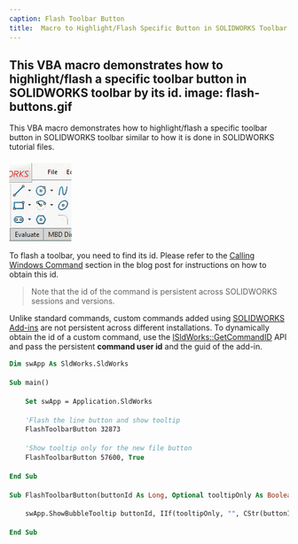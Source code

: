 ```yaml
---
caption: Flash Toolbar Button
title:  Macro to Highlight/Flash Specific Button in SOLIDWORKS Toolbar
---
```

 This VBA macro demonstrates how to highlight/flash a specific toolbar button in SOLIDWORKS toolbar by its id.
image: flash-buttons.gif
---
This VBA macro demonstrates how to highlight/flash a specific toolbar button in SOLIDWORKS toolbar similar to how it is done in SOLIDWORKS tutorial files.

![Flash Sketch Line Command](flash-buttons.gif)

To flash a toolbar, you need to find its id. Please refer to the [Calling Windows Command](https://blog.codestack.net/missing-solidworks-api-command#calling-windows-command) section in the blog post for instructions on how to obtain this id.

> Note that the id of the command is persistent across SOLIDWORKS sessions and versions.

Unlike standard commands, custom commands added using [SOLIDWORKS Add-ins](/docs/codestack/solidworks-api/getting-started/add-ins/) are not persistent across different installations. To dynamically obtain the id of a custom command, use the [ISldWorks::GetCommandID](https://help.solidworks.com/2017/english/api/sldworksapi/SolidWorks.Interop.sldworks~SolidWorks.Interop.sldworks.ISldWorks~GetCommandID.html) API and pass the persistent **command user id** and the guid of the add-in.

~~~ vb
Dim swApp As SldWorks.SldWorks

Sub main()

    Set swApp = Application.SldWorks
    
    'Flash the line button and show tooltip
    FlashToolbarButton 32873
    
    'Show tooltip only for the new file button
    FlashToolbarButton 57600, True
    
End Sub

Sub FlashToolbarButton(buttonId As Long, Optional tooltipOnly As Boolean = False)
    
    swApp.ShowBubbleTooltip buttonId, IIf(tooltipOnly, "", CStr(buttonId)), 0, "", ""
    
End Sub
~~~